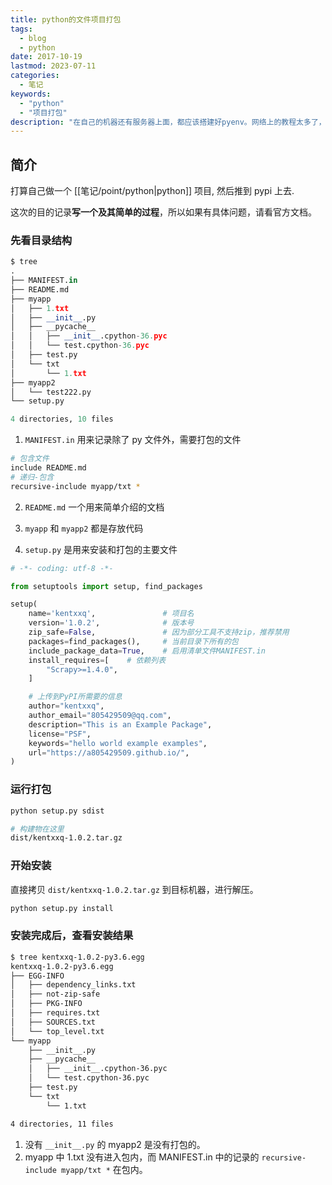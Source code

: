 ```yaml
---
title: python的文件项目打包
tags:
  - blog
  - python
date: 2017-10-19
lastmod: 2023-07-11
categories:
  - 笔记
keywords:
  - "python"
  - "项目打包"
description: "在自己的机器还有服务器上面，都应该搭建好pyenv。网络上的教程太多了，但是说的又很乱。所以自己稍微整理一下。这次的目的是写一个及其简单的过程，所以如果有具体问题，请看官方文档"
---
```


## 简介

打算自己做一个 [[笔记/point/python|python]] 项目, 然后推到 pypi 上去.

这次的目的记录**写一个及其简单的过程**，所以如果有具体问题，请看官方文档。

### 先看目录结构

```python
$ tree
.
├── MANIFEST.in
├── README.md
├── myapp
│   ├── 1.txt
│   ├── __init__.py
│   ├── __pycache__
│   │   ├── __init__.cpython-36.pyc
│   │   └── test.cpython-36.pyc
│   ├── test.py
│   └── txt
│       └── 1.txt
├── myapp2
│   └── test222.py
└── setup.py

4 directories, 10 files
```

1. `MANIFEST.in` 用来记录除了 py 文件外，需要打包的文件

```bash
# 包含文件
include README.md
# 递归-包含
recursive-include myapp/txt *
```

2. `README.md` 一个用来简单介绍的文档

3. `myapp` 和 `myapp2` 都是存放代码

4. `setup.py` 是用来安装和打包的主要文件  

```python
# -*- coding: utf-8 -*-

from setuptools import setup, find_packages

setup(
    name='kentxxq',               # 项目名
    version='1.0.2',              # 版本号
    zip_safe=False,               # 因为部分工具不支持zip，推荐禁用
    packages=find_packages(),     # 当前目录下所有的包
    include_package_data=True,    # 启用清单文件MANIFEST.in
    install_requires=[    # 依赖列表
        "Scrapy>=1.4.0",
    ]

    # 上传到PyPI所需要的信息
    author="kentxxq",
    author_email="805429509@qq.com",
    description="This is an Example Package",
    license="PSF",
    keywords="hello world example examples",
    url="https://a805429509.github.io/",
)
```

### 运行打包

```bash
python setup.py sdist

# 构建物在这里
dist/kentxxq-1.0.2.tar.gz
```

### 开始安装

直接拷贝 `dist/kentxxq-1.0.2.tar.gz` 到目标机器，进行解压。

```bash
python setup.py install
```

### 安装完成后，查看安装结果

```bash
$ tree kentxxq-1.0.2-py3.6.egg
kentxxq-1.0.2-py3.6.egg
├── EGG-INFO
│   ├── dependency_links.txt
│   ├── not-zip-safe
│   ├── PKG-INFO
│   ├── requires.txt
│   ├── SOURCES.txt
│   └── top_level.txt
└── myapp
    ├── __init__.py
    ├── __pycache__
    │   ├── __init__.cpython-36.pyc
    │   └── test.cpython-36.pyc
    ├── test.py
    └── txt
        └── 1.txt

4 directories, 11 files
```

1. 没有 `__init__.py` 的 myapp2 是没有打包的。
2. myapp 中 1.txt 没有进入包内，而 MANIFEST.in 中的记录的 `recursive-include myapp/txt *` 在包内。

